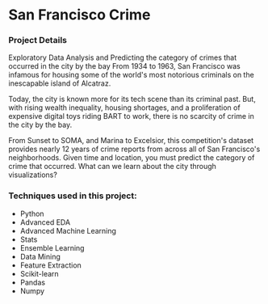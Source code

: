 # San Francisco Crime

### Project Details
Exploratory Data Analysis and Predicting the category of crimes that occurred in the city by the bay
From 1934 to 1963, San Francisco was infamous for housing some of the world's most notorious criminals on the inescapable island of Alcatraz.

Today, the city is known more for its tech scene than its criminal past. But, with rising wealth inequality, housing shortages, and a proliferation of expensive digital toys riding BART to work, there is no scarcity of crime in the city by the bay.

From Sunset to SOMA, and Marina to Excelsior, this competition's dataset provides nearly 12 years of crime reports from across all of San Francisco's neighborhoods. Given time and location, you must predict the category of crime that occurred.
What can we learn about the city through visualizations?

### Techniques used in this project:
- Python 
- Advanced EDA
- Advanced Machine Learning
- Stats
- Ensemble Learning
- Data Mining
- Feature Extraction
- Scikit-learn
- Pandas
- Numpy
